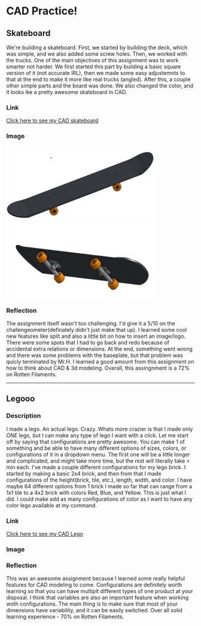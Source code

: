 # CAD Practice!

## Skateboard

We're building a skateboard. First, we started by building the deck, which was simple, and we also added some screw holes. Then, we worked with the trucks. One of the main objectives of this assignment was to work smarter not harder. We first started this part by building a basic square version of it (not accurate IRL), then we made some easy adjustemnts to that at the end to make it more like real trucks (angled). After this, a couple other simple parts and the board was done. We also changed the color, and it looks ike a pretty awesome skateboard in CAD.

### Link

[Click here to see my CAD skateboard](https://cvilleschools.onshape.com/documents/75e69f9d6256cc7ddbb624e5/w/b731cf0f768f7077a37c7843/e/a826b4f162ec3ae95ba6cc64?renderMode=0&uiState=616446d80700fc66f85bb17a)

### Image

<img src="Skateboardpic1.PNG" alt="skateboard1" width="400" height="200">

<img src="Skateboardpic2.PNG" alt="skateboard2" width="400" height="200">

### Reflection

The assignment itself wasn't too challenging. I'd give it a 5/10 on the challengeometer(definately didn't just make that up). I learned some cool new features like split and also a little bit on how to insert an image/logo. There were some spots that I had to go back and redo because of accidental extra relations or dimensions. At the end, something went wrong and there was some problems with the baseplate, but that problem was quicly terminated by Mr.H. I learned a good amount from this assignment on how to think about CAD & 3d modeling. Overall, this assingnment is a 72% on Rotten Filaments.

---

## Legooo

### Description

I made a lego. An actual lego. Crazy. Whats more crazier is that I made only *ONE* lego, but I can make any type of lego I want with a click. Let me start off by saying that configurations are pretty awesome. You can make 1 of something and be able to have many different options of sizes, colors, or configurations of it in a dropdown menu. The first one will be a little longer and complicated, and might take more time, but the rest will literally take < min each. I've made a couple different configurations for my lego brick. I started by making a basic 2x4 brick, and then from that I made configurations of the height(brick, tile, etc.), length, width, and color. I have maybe 64 different options from 1 brick I made so far that can range from a 1x1 tile to a 4x2 brick with colors Red, Blue, and Yellow. This is just what I did. I could make add as many configurations of color as I want to have any color lego available at my command.

### Link

[Click here to see my CAD Lego](https://cvilleschools.onshape.com/documents/bc08087b29ab9bae29e56669/w/0f63ce2b0072dac5e9b244e0/e/ce946b23fa61f73abc6503a8?renderMode=0&uiState=6179def89e1b22008cc7765f)

### Image


### Reflection

This was an awesome assignment because I learned some really helpful features for CAD modeling to come. Configurations are definitely worth learning so that you can have multiplt different types of one product at your disposal. I think that variables are also an important feature when working woth configurations. The main thing is to make sure that most of your dimensions have variability, and it can be easily switched. Over all solid learning experience - 70% on Rotten Filaments.
